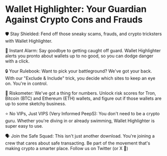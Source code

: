 <h1> <b>Wallet Highlighter: Your Guardian Against Crypto Cons and Frauds </b> </h1>

🛡 Stay Shielded: Fend off those sneaky scams, frauds, and crypto tricksters with Wallet Highlighter.

🚀 Instant Alarm: Say goodbye to getting caught off guard. Wallet Highlighter alerts you pronto about wallets up to no good, so you can dodge danger with a click.

🔒 Your Rulebook: Want to pick your battleground? We've got your back. With our "Exclude & Include" trick, you decide which sites to keep an eye on. You're in control.

💎 Riskometer: We've got a thing for numbers. Unlock risk scores for Tron, Bitcoin (BTC) and Ethereum (ETH) wallets, and figure out if those wallets are up to some sketchy business.

⭐ No VIPs, Just VIPS (Very Informed PeepS): You don't need to be a crypto guru. Whether you're diving in or already swimming, Wallet Highlighter is super easy to use.

🗣 Join the Safe Squad: This isn't just another download. You're joining a crew that cares about safe transacting. Be part of the movement that's making crypto a smarter place. Follow us on Twitter (or X 🤷)
